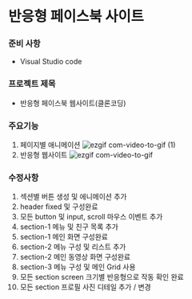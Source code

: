 #  반응형 페이스북 사이트

### 준비 사항
* Visual Studio code

### 프로젝트 제목
* 반응형 페이스북 웹사이트(클론코딩)

### 주요기능
1. 페이지별 애니메이션
![ezgif com-video-to-gif (1)](https://user-images.githubusercontent.com/15353850/92084806-e191de80-ee02-11ea-8f11-22c0888fdc71.gif)
2. 반응형 웹사이트
![ezgif com-video-to-gif](https://user-images.githubusercontent.com/15353850/92084733-c921c400-ee02-11ea-8d82-2c8308080d91.gif)


### 수정사항
1. 섹션별 버튼 생성 및 에니메이션 추가
2. header fixed 및 구성완료
3. 모든 button 및 input, scroll 마우스 이벤트 추가
4. section-1 메뉴 및 친구 목록 추가
5. section-1 메인 화면 구성완료
6. section-2 메뉴 구성 및 리스트 추가
7. section-2 메인 동영상 화면 구성완료
8. section-3 메뉴 구성 및 메인 Grid 사용
9. 모든 section screen 크기별 반응형으로 작동 확인 완료
10. 모든 section 프로필 사진 디테일 추가 / 변경